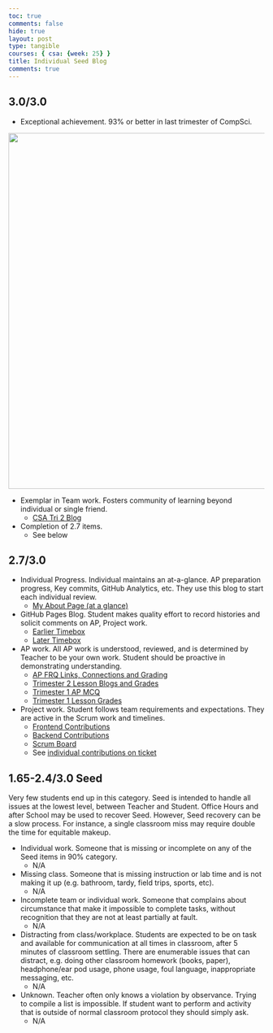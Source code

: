 ```yaml
---
toc: true
comments: false
hide: true
layout: post
type: tangible
courses: { csa: {week: 25} }
title: Individual Seed Blog
comments: true
---
```


## 3.0/3.0

- Exceptional achievement.  93% or better in last trimester of CompSci.

<img width="700" src="{{site.baseurl}}/images/Screen Shot 2024-03-08 at 9.14.11 AM.png">

- Exemplar in Team work.  Fosters community of learning beyond individual or single friend.
     - [CSA Tri 2 Blog]()
- Completion of 2.7 items.
     - See below

## 2.7/3.0

- Individual Progress. Individual maintains an at-a-glance. AP preparation progress, Key commits, GitHub Analytics, etc.  They use this blog to start each individual review.
    - [My About Page (at a glance)](https://drewreed2005.github.io/dre2.0/about/)
- GitHub Pages Blog.  Student makes quality effort to record histories and solicit comments on AP, Project work.
    - [Earlier Timebox](https://drewreed2005.github.io/dre2/csa)
    - [Later Timebox](https://drewreed2005.github.io/dre2.0/AA_csa.html)
- AP work. All AP work is understood, reviewed, and is determined by Teacher to be your own work.  Student should be proactive in demonstrating understanding.
    - [AP FRQ Links, Connections and Grading](https://github.com/drewreed2005/dre2.0/issues/5)
    - [Trimester 2 Lesson Blogs and Grades](https://github.com/drewreed2005/dre2.0/issues/1)
    - [Trimester 1 AP MCQ](https://drewreed2005.github.io/dre2//2023/11/03/CB_Quiz_Tri_1.html)
    - [Trimester 1 Lesson Grades](https://drewreed2005.github.io/dre2//2023/11/03/Student_Scores_Tri_1.html)
- Project work. Student follows team requirements and expectations. They are active in the Scrum work and timelines.
    - [Frontend Contributions](https://github.com/John-sCC/jcc_frontend/graphs/contributors)
    - [Backend Contributions](https://github.com/John-sCC/jcc_frontend/graphs/contributors)
    - [Scrum Board](https://github.com/orgs/John-sCC/projects/1/views/1)
    - See [individual contributions on ticket](https://github.com/John-sCC/jcc_frontend/issues/29)

## 1.65-2.4/3.0 Seed

Very few students end up in this category.  Seed is intended to handle all issues at the lowest level, between Teacher and Student.  Office Hours and after School may be used to recover Seed.  However, Seed recovery can be a slow process.  For instance, a single classroom miss may require double the time for equitable makeup.

- Individual work.  Someone that is missing or incomplete on any of the Seed items in 90% category.
     - N/A
- Missing class.  Someone that is missing instruction or lab time and is not making it up (e.g. bathroom, tardy, field trips, sports, etc).
     - N/A
- Incomplete team or individual work.  Someone that complains about circumstance that make it impossible to complete tasks, without recognition that they are not at least partially at fault.
     - N/A
- Distracting from class/workplace.  Students are expected to be on task and available for communication at all times in classroom, after 5 minutes of classroom settling.  There are enumerable issues that can distract, e.g. doing other classroom homework (books, paper), headphone/ear pod usage, phone usage, foul language, inappropriate messaging, etc.
     - N/A
- Unknown. Teacher often only knows a violation by observance.  Trying to compile a list is impossible.  If student want to perform and activity that is outside of normal classroom protocol they should simply ask.  
     - N/A